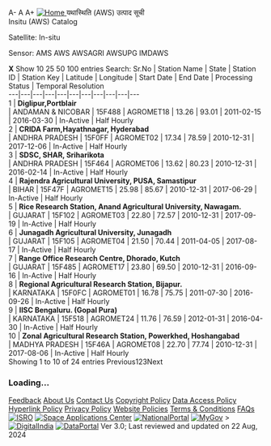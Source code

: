 A- A A+
[ ![Home](https://mosdac.gov.in/sites/default/files/mosdac_small.png) ](https://mosdac.gov.in/ "Home")
यथास्थिति (AWS) उत्पाद सूची   
Insitu (AWS) Catalog  

Satellite: In-situ   

Sensor: AMS AWS AWSAGRI AWSUPG IMDAWS   
  

**X**
Show 10 25 50 100 entries
Search:
Sr.No | Station Name | State | Station ID | Station Key | Latitude | Longitude | Start Date | End Date | Processing Status | Temporal Resolution  
---|---|---|---|---|---|---|---|---|---|---  
1 |  **Diglipur,Portblair**  
| ANDAMAN & NICOBAR | 15F488 | AGROMET18 | 13.26 | 93.01 | 2011-02-15 | 2016-03-30 | In-Active | Half Hourly  
2 |  **CRIDA Farm,Hayathnagar, Hyderabad**  
| ANDHRA PRADESH | 15F0FF | AGROMET02 | 17.34 | 78.59 | 2010-12-31 | 2017-12-06 | In-Active | Half Hourly  
3 |  **SDSC, SHAR, Sriharikota**  
| ANDHRA PRADESH | 15F464 | AGROMET06 | 13.62 | 80.23 | 2010-12-31 | 2016-02-14 | In-Active | Half Hourly  
4 |  **Rajendra Agricultural University, PUSA, Samastipur**  
| BIHAR | 15F47F | AGROMET15 | 25.98 | 85.67 | 2010-12-31 | 2017-06-29 | In-Active | Half Hourly  
5 |  **Rice Research Station, Anand Agricultural University, Nawagam.**  
| GUJARAT | 15F102 | AGROMET03 | 22.80 | 72.57 | 2010-12-31 | 2017-09-19 | In-Active | Half Hourly  
6 |  **Junagadh Agricultural University, Junagadh**  
| GUJARAT | 15F105 | AGROMET04 | 21.50 | 70.44 | 2011-04-05 | 2017-08-17 | In-Active | Half Hourly  
7 |  **Range Office Research Centre, Dhorado, Kutch**  
| GUJARAT | 15F485 | AGROMET17 | 23.80 | 69.50 | 2010-12-31 | 2016-09-16 | In-Active | Half Hourly  
8 |  **Regional Agricultural Research Station, Bijapur.**  
| KARNATAKA | 15F0FC | AGROMET01 | 16.78 | 75.75 | 2011-07-30 | 2016-09-26 | In-Active | Half Hourly  
9 |  **IISC Bengaluru. (Gopal Pura)**  
| KARNATAKA | 15F518 | AGROMET24 | 11.76 | 76.59 | 2012-01-31 | 2016-04-30 | In-Active | Half Hourly  
10 |  **Zonal Agricultural Research Station, Powerkhed, Hoshangabad**  
| MADHYA PRADESH | 15F46A | AGROMET08 | 22.70 | 77.74 | 2010-12-31 | 2017-08-06 | In-Active | Half Hourly  
Showing 1 to 10 of 24 entries
Previous123Next
### Loading...
[Feedback](https://mosdac.gov.in/mosdac-feedback)
[About Us](https://mosdac.gov.in/about-us)
[Contact Us](https://mosdac.gov.in/contact-us)
[Copyright Policy](https://mosdac.gov.in/copyright-policy)
[Data Access Policy](https://mosdac.gov.in/data-access-policy)
[Hyperlink Policy](https://mosdac.gov.in/hyperlink-policy)
[Privacy Policy](https://mosdac.gov.in/privacy-policy)
[Website Policies](https://mosdac.gov.in/website-policies)
[Terms & Conditions](https://mosdac.gov.in/terms-conditions)
[FAQs](https://mosdac.gov.in/faq-page)
[![ISRO](https://mosdac.gov.in/sites/default/files/styles/thumbnail/public/logo-transparent.png?itok=IUS20l-w)](http://www.isro.gov.in) [![Space Applications Center](https://mosdac.gov.in/sites/default/files/styles/thumbnail/public/saclogo.png?itok=_Jv4AuIn)](http://www.sac.gov.in) [![NationalPortal](https://mosdac.gov.in/sites/default/files/styles/thumbnail/public/india-gov_0.png?itok=yssAPH3m)](http://www.india.gov.in) [![MyGov](https://mosdac.gov.in/sites/default/files/styles/thumbnail/public/mygov_0.png?itok=Po-dzdT3)](http://mygov.in/) >[![DigitalIndia](https://mosdac.gov.in/sites/default/files/styles/thumbnail/public/digital-india_0.png?itok=ntlP7atE)](http://www.digitalindia.gov.in/) [![DataPortal](https://mosdac.gov.in/sites/default/files/styles/thumbnail/public/data-gov.png?itok=qYA78FgB)](http://data.gov.in)
Ver 3.0; Last reviewed and updated on 22 Aug, 2024 
